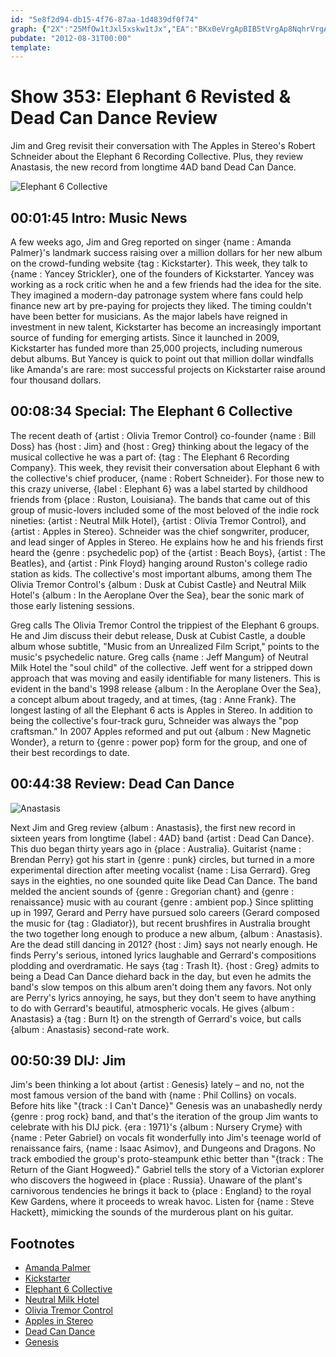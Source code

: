 ```yaml
---
id: "5e8f2d94-db15-4f76-87aa-1d4839df0f74"
graph: {"2X":"25MfOw1tJxl5xskw1tJx","EA":"BKx0eVrgApBIB5tVrgAp8NqhrVrgApVrgAphAZfOBAjBNhAZfOBIB5thAZfOhAZfOqXMgxLRXJRqXMgxBAjBNBIB5tBIB5tBKTkoBIB5tqXMgxBKTkoHX9VpBKTkojkOyVFinBOqXMgxRQwWDqXMgxBFpa6qXMgxBFpa6BGcjHBFpa6r7yyABFpa6e3iyTEcNABjkOyVFinBORQwWD","22E":"BMmArYo3yzBMmArBQsAMBMmArgMit6BHm1GgMit6BQsAMX6cfd","2CF":"XXJOZt9uN5dCrA0t9uN5DdUmtt9uN5poWe4t9uN5jnmW9t9uN5BHWlht9uN5BHWlhikxMV4sWAHBHWlh"}
pubdate: "2012-08-31T00:00"
template: 
---
```






# Show 353: Elephant 6 Revisted & Dead Can Dance Review

Jim and Greg revisit their conversation with The Apples in Stereo's Robert Schneider about the Elephant 6 Recording Collective. Plus, they review Anastasis, the new record from longtime 4AD band Dead Can Dance.

![Elephant 6 Collective](https://static.soundopinions.org/images/2012/elephant6.jpg)



## 00:01:45 Intro: Music News

A few weeks ago, Jim and Greg reported on singer {name : Amanda Palmer}'s landmark success raising over a million dollars for her new album on the crowd-funding website {tag : Kickstarter}. This week, they talk to {name : Yancey Strickler}, one of the founders of Kickstarter. Yancey was working as a rock critic when he and a few friends had the idea for the site. They imagined a modern-day patronage system where fans could help finance new art by pre-paying for projects they liked. The timing couldn't have been better for musicians. As the major labels have reigned in investment in new talent, Kickstarter has become an increasingly important source of funding for emerging artists. Since it launched in 2009, Kickstarter has funded more than 25,000 projects, including numerous debut albums. But Yancey is quick to point out that million dollar windfalls like Amanda's are rare: most successful projects on Kickstarter raise around four thousand dollars.



## 00:08:34 Special: The Elephant 6 Collective

The recent death of {artist : Olivia Tremor Control} co-founder {name : Bill Doss} has {host : Jim} and {host : Greg} thinking about the legacy of the musical collective he was a part of: {tag : The Elephant 6 Recording Company}. This week, they revisit their conversation about Elephant 6 with the collective's chief producer, {name : Robert Schneider}. For those new to this crazy universe, {label : Elephant 6} was a label started by childhood friends from {place : Ruston, Louisiana}. The bands that came out of this group of music-lovers included some of the most beloved of the indie rock nineties: {artist : Neutral Milk Hotel}, {artist : Olivia Tremor Control}, and {artist : Apples in Stereo}. Schneider was the chief songwriter, producer, and lead singer of Apples in Stereo. He explains how he and his friends first heard the {genre : psychedelic pop} of the {artist : Beach Boys}, {artist : The Beatles}, and {artist : Pink Floyd} hanging around Ruston's college radio station as kids. The collective's most important albums, among them The Olivia Tremor Control's {album : Dusk at Cubist Castle} and Neutral Milk Hotel's {album : In the Aeroplane Over the Sea}, bear the sonic mark of those early listening sessions.

Greg calls The Olivia Tremor Control the trippiest of the Elephant 6 groups. He and Jim discuss their debut release, Dusk at Cubist Castle, a double album whose subtitle, "Music from an Unrealized Film Script," points to the music's psychedelic nature. Greg calls {name : Jeff Mangum} of Neutral Milk Hotel the "soul child" of the collective. Jeff went for a stripped down approach that was moving and easily identifiable for many listeners. This is evident in the band's 1998 release {album : In the Aeroplane Over the Sea}, a concept album about tragedy, and at times, {tag : Anne Frank}. The longest lasting of all the Elephant 6 acts is Apples in Stereo. In addition to being the collective's four-track guru, Schneider was always the "pop craftsman." In 2007 Apples reformed and put out {album : New Magnetic Wonder}, a return to {genre : power pop} form for the group, and one of their best recordings to date.



## 00:44:38 Review: Dead Can Dance

![Anastasis](https://static.soundopinions.org/assets/353/22E0.jpg)

Next Jim and Greg review {album : Anastasis}, the first new record in sixteen years from longtime {label : 4AD} band {artist : Dead Can Dance}. This duo began thirty years ago in {place : Australia}. Guitarist {name : Brendan Perry} got his start in {genre : punk} circles, but turned in a more experimental direction after meeting vocalist {name : Lisa Gerrard}. Greg says in the eighties, no one sounded quite like Dead Can Dance. The band melded the ancient sounds of {genre : Gregorian chant} and {genre : renaissance} music with au courant {genre : ambient pop.} Since splitting up in 1997, Gerard and Perry have pursued solo careers (Gerard composed the music for {tag : Gladiator}), but recent brushfires in Australia brought the two together long enough to produce a new album, {album : Anastasis}. Are the dead still dancing in 2012? {host : Jim} says not nearly enough. He finds Perry's serious, intoned lyrics laughable and Gerrard's compositions plodding and overdramatic. He says {tag : Trash It}. {host : Greg} admits to being a Dead Can Dance diehard back in the day, but even he admits the band's slow tempos on this album aren't doing them any favors. Not only are Perry's lyrics annoying, he says, but they don't seem to have anything to do with Gerrard's beautiful, atmospheric vocals. He gives {album : Anastasis} a {tag : Burn It} on the strength of Gerrard's voice, but calls {album : Anastasis} second-rate work.



## 00:50:39 DIJ: Jim

Jim's been thinking a lot about {artist : Genesis} lately – and no, not the most famous version of the band with {name : Phil Collins} on vocals. Before hits like "{track : I Can't Dance}" Genesis was an unabashedly nerdy {genre : prog rock} band, and that's the iteration of the group Jim wants to celebrate with his DIJ pick. {era : 1971}'s {album : Nursery Cryme} with {name : Peter Gabriel} on vocals fit wonderfully into Jim's teenage world of renaissance fairs, {name : Isaac Asimov}, and Dungeons and Dragons. No track embodied the group's proto-steampunk ethic better than "{track : The Return of the Giant Hogweed}." Gabriel tells the story of a Victorian explorer who discovers the hogweed in {place : Russia}. Unaware of the plant's carnivorous tendencies he brings it back to {place : England} to the royal Kew Gardens, where it proceeds to wreak havoc. Listen for {name : Steve Hackett}, mimicking the sounds of the murderous plant on his guitar.



## Footnotes

- [Amanda Palmer](https://www.kickstarter.com/blog/amandas-million)
- [Kickstarter](https://www.kickstarter.com/)
- [Elephant 6 Collective](http://www.elephant6.com/)
- [Neutral Milk Hotel](http://www.walkingwallofwords.com/)
- [Olivia Tremor Control](http://www.oliviatremorcontrol.com/)
- [Apples in Stereo](http://theapplesinstereo.tumblr.com/)
- [Dead Can Dance](http://www.deadcandance.com/main/)
- [Genesis](http://www.allmusic.com/artist/genesis-mn0000199995)